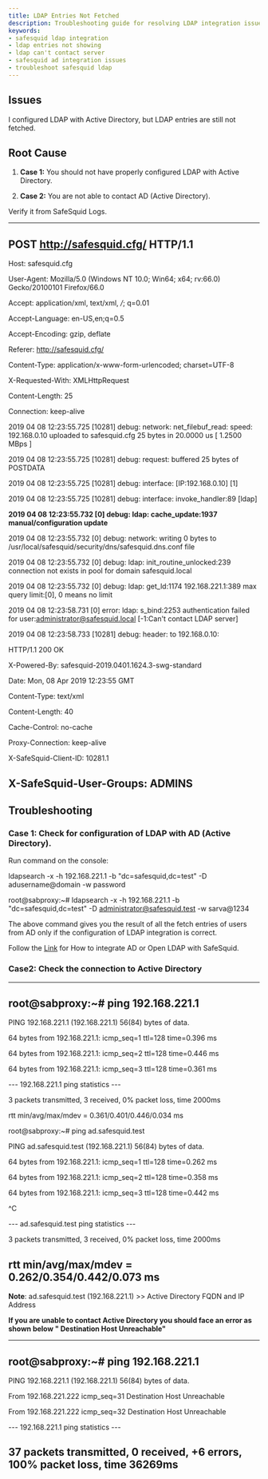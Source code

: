 ```yaml
---
title: LDAP Entries Not Fetched
description: Troubleshooting guide for resolving LDAP integration issues with Active Directory in SafeSquid, including LDAP configuration and AD connectivity.
keywords:
- safesquid ldap integration
- ldap entries not showing
- ldap can't contact server
- safesquid ad integration issues
- troubleshoot safesquid ldap
---
```


## Issues

I configured LDAP with Active Directory, but LDAP entries are still not fetched.

## Root Cause

1.  **Case 1:** You should not have properly configured LDAP with Active Directory.

1.  **Case 2:** You are not able to contact AD (Active Directory).

Verify it from SafeSquid Logs.

  ------------------------------------------------------------------------------------------------------------------------------------------------------------
  POST http://safesquid.cfg/ HTTP/1.1
  ------------------------------------------------------------------------------------------------------------------------------------------------------------
  Host: safesquid.cfg

  User-Agent: Mozilla/5.0 (Windows NT 10.0; Win64; x64; rv:66.0) Gecko/20100101 Firefox/66.0

  Accept: application/xml, text/xml, */*; q=0.01

  Accept-Language: en-US,en;q=0.5

  Accept-Encoding: gzip, deflate

  Referer: http://safesquid.cfg/

  Content-Type: application/x-www-form-urlencoded; charset=UTF-8

  X-Requested-With: XMLHttpRequest

  Content-Length: 25

  Connection: keep-alive

  2019 04 08 12:23:55.725 [10281] debug: network: net_filebuf_read: speed: 192.168.0.10 uploaded to safesquid.cfg 25 bytes in 20.0000 us [ 1.2500 MBps ]

  2019 04 08 12:23:55.725 [10281] debug: request: buffered 25 bytes of POSTDATA

  2019 04 08 12:23:55.725 [10281] debug: interface: [IP:192.168.0.10] [1]

  2019 04 08 12:23:55.725 [10281] debug: interface: invoke_handler:89 [ldap]

  **2019 04 08 12:23:55.732 [0] debug: ldap: cache_update:1937 manual/configuration update**

  2019 04 08 12:23:55.732 [0] debug: network: writing 0 bytes to /usr/local/safesquid/security/dns/safesquid.dns.conf file

  2019 04 08 12:23:55.732 [0] debug: ldap: init_routine_unlocked:239 connection not exists in pool for domain safesquid.local

  2019 04 08 12:23:55.732 [0] debug: ldap: get_ld:1174 192.168.221.1:389 max query limit:[0], 0 means no limit

  2019 04 08 12:23:58.731 [0] error: ldap: s_bind:2253 authentication failed for user:administrator@safesquid.local [-1:Can't contact LDAP server]

  2019 04 08 12:23:58.733 [10281] debug: header: to 192.168.0.10:

  HTTP/1.1 200 OK

  X-Powered-By: safesquid-2019.0401.1624.3-swg-standard

  Date: Mon, 08 Apr 2019 12:23:55 GMT

  Content-Type: text/xml

  Content-Length: 40

  Cache-Control: no-cache

  Proxy-Connection: keep-alive

  X-SafeSquid-Client-ID: 10281.1

  X-SafeSquid-User-Groups: ADMINS
  ------------------------------------------------------------------------------------------------------------------------------------------------------------

## Troubleshooting

### Case 1: Check for configuration of LDAP with AD (Active Directory).

Run command on the console:

ldapsearch -x -h 192.168.221.1 -b "dc=safesquid,dc=test" -D adusername@domain -w password

root@sabproxy:~# ldapsearch -x -h 192.168.221.1 -b "dc=safesquid,dc=test" -D administrator@safesquid.test -w sarva@1234

The above command gives you the result of all the fetch entries of users from AD only if the configuration of LDAP integration is correct.

Follow the [Link](https://help.safesquid.com/portal/en/kb/articles/integrate-ad-or-openldap-with-safesquid) for How to integrate AD or Open LDAP with SafeSquid.

### Case2: Check the connection to Active Directory

  -----------------------------------------------------------------------
  root@sabproxy:~# ping 192.168.221.1
  -----------------------------------------------------------------------
  PING 192.168.221.1 (192.168.221.1) 56(84) bytes of data.

  64 bytes from 192.168.221.1: icmp_seq=1 ttl=128 time=0.396 ms

  64 bytes from 192.168.221.1: icmp_seq=2 ttl=128 time=0.446 ms

  64 bytes from 192.168.221.1: icmp_seq=3 ttl=128 time=0.361 ms

  --- 192.168.221.1 ping statistics ---

  3 packets transmitted, 3 received, 0% packet loss, time 2000ms

  rtt min/avg/max/mdev = 0.361/0.401/0.446/0.034 ms

  root@sabproxy:~# ping ad.safesquid.test

  PING ad.safesquid.test (192.168.221.1) 56(84) bytes of data.

  64 bytes from 192.168.221.1: icmp_seq=1 ttl=128 time=0.262 ms

  64 bytes from 192.168.221.1: icmp_seq=2 ttl=128 time=0.358 ms

  64 bytes from 192.168.221.1: icmp_seq=3 ttl=128 time=0.442 ms

  ^C

  --- ad.safesquid.test ping statistics ---

  3 packets transmitted, 3 received, 0% packet loss, time 2000ms

  rtt min/avg/max/mdev = 0.262/0.354/0.442/0.073 ms
  -----------------------------------------------------------------------

**Note**: ad.safesquid.test (192.168.221.1) >> Active Directory FQDN and IP Address

**If you are unable to contact Active Directory you should face an error as shown below " Destination Host Unreachable"**

  -------------------------------------------------------------------------------
  root@sabproxy:~# ping 192.168.221.1
  -------------------------------------------------------------------------------
  PING 192.168.221.1 (192.168.221.1) 56(84) bytes of data.

  From 192.168.221.222 icmp_seq=31 Destination Host Unreachable

  From 192.168.221.222 icmp_seq=32 Destination Host Unreachable

  --- 192.168.221.1 ping statistics ---

  37 packets transmitted, 0 received, +6 errors, 100% packet loss, time 36269ms
  -------------------------------------------------------------------------------
